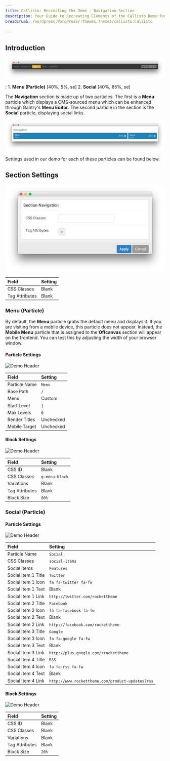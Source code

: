 ```yaml
---
title: Callisto: Recreating the Demo - Navigation Section
description: Your Guide to Recreating Elements of the Callisto Demo for WordPress
breadcrumb: /wordpress:WordPress/!themes:Themes/callisto:Callisto

---
```


## Introduction

![](assets/page_aboutus_2.jpeg)

:   1. **Menu (Particle)** [40%, 5%, se]
    2. **Social** [40%, 85%, se]

The **Navigation** section is made up of two particles. The first is a **Menu** particle which displays a CMS-sourced menu which can be enhanced through Gantry's **Menu Editor**. The second particle in the section is the **Social** particle, displaying social links.

![](assets/demo_navigation_lm.jpeg)

Settings used in our demo for each of these particles can be found below.

## Section Settings

![](assets/demo_navigation_settings.jpeg)

| Field          | Setting |
| :-----         | :-----  |
| CSS Classes    | Blank   |
| Tag Attributes | Blank   |

### Menu (Particle)

By default, the **Menu** particle grabs the default menu and displays it. If you are visiting from a mobile device, this particle does not appear. Instead, the **Mobile Menu** particle that is assigned to the **Offcanvas** section will appear on the frontend. You can test this by adjusting the width of your browser window.

#### Particle Settings

![Demo Header](demo_navigation_1.jpeg)

| Field         | Setting   |
| :-----        | :-----    |
| Particle Name | `Menu`    |
| Base Path     | `/`       |
| Menu          | Custom    |
| Start Level   | `1`       |
| Max Levels    | `0`       |
| Render Titles | Unchecked |
| Mobile Target | Unchecked |

#### Block Settings

![Demo Header](demo_navigation_2.jpeg)

| Field          | Setting        |
| :-----         | :-----         |
| CSS ID         | Blank          |
| CSS Classes    | `g-menu-block` |
| Variations     | Blank          |
| Tag Attributes | Blank          |
| Block Size     | `80%`          |

### Social (Particle)

#### Particle Settings

![Demo Header](demo_navigation_3.jpeg)

| Field               | Setting                                          |
| :-----              | :-----                                           |
| Particle Name       | `Social`                                         |
| CSS Classes         | `social-items`                                   |
| Social Items        | `Features`                                       |
| Social Item 1 Title | `Twitter`                                        |
| Social Item 1 Icon  | `fa fa-twitter fa-fw`                            |
| Social Item 1 Text  | Blank                                            |
| Social Item 1 Link  | `http://twitter.com/rockettheme`                 |
| Social Item 2 Title | `Facebook`                                       |
| Social Item 2 Icon  | `fa fa-facebook fa-fw`                           |
| Social Item 2 Text  | Blank                                            |
| Social Item 2 Link  | `http://facebook.com/rockettheme`                |
| Social Item 3 Title | `Google`                                         |
| Social Item 3 Icon  | `fa fa-google fa-fw`                             |
| Social Item 3 Text  | Blank                                            |
| Social Item 3 Link  | `http://plus.google.com/+rockettheme`            |
| Social Item 4 Title | `RSS`                                            |
| Social Item 4 Icon  | `fa fa-rss fa-fw`                                |
| Social Item 4 Text  | Blank                                            |
| Social Item 4 Link  | `http://www.rockettheme.com/product-updates?rss` |

#### Block Settings

![Demo Header](demo_navigation_4.jpeg)

| Field          | Setting |
| :-----         | :-----  |
| CSS ID         | Blank   |
| CSS Classes    | Blank   |
| Variations     | Blank   |
| Tag Attributes | Blank   |
| Block Size     | `20%`   |

